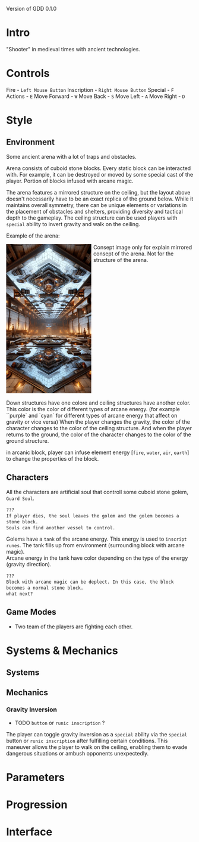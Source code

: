 Version of GDD 0.1.0

# Intro
"Shooter" in medieval times with ancient technologies.

# Controls
Fire - `Left Mouse Button`
Inscription - `Right Mouse Button`
Special - `F`
Actions - `E`
Move Forward - `W`
Move Back - `S`
Move Left - `A`
Move Right - `D`

# Style
## Environment
Some ancient arena with a lot of traps and obstacles. 

Arena consists of cuboid stone blocks. Every static block can be interacted with. For example, it can be destroyed or moved by some special cast of the player. Portion of blocks infused with arcane magic.

The arena features a mirrored structure on the ceiling, but the layout above doesn't necessarily have to be an exact replica of the ground below. While it maintains overall symmetry, there can be unique elements or variations in the placement of obstacles and shelters, providing diversity and tactical depth to the gameplay. The ceiling structure can be used players with `special` ability to invert gravity and walk on the ceiling.

Example of the arena:
<div style="display: flex;">
    <img src="./image/arena-conсept.png" alt="description" height="400"/>
    <div style="width: 15px;"></div>
    Consept image only for explain mirrored consept of the arena.
    Not for the structure of the arena.
</div>
<br/>
Down structures have one colore and ceiling structures have another color. This color is the color of different types of arcane energy.
(for example ``purple` and `cyan` for different types of arcane energy that affect on gravity or vice versa) 
When the player changes the gravity, the color of the character changes to the color of the ceiling structure. And when the player returns to the ground, the color of the character changes to the color of the ground structure.

in arcanic block, player can infuse element energy [`fire`, `water`, `air`, `earth`] to change the properties of the block. 

## Characters
All the characters are artificial soul that controll some cuboid stone golem, `Guard Soul`. 

```
???
If player dies, the soul leaves the golem and the golem becomes a stone block.
Souls can find another vessel to control.
```

Golems have a `tank` of the arcane energy. This energy is used to `inscript runes`. The tank fills up from environment (surrounding block with arcane magic).  
Arcane energy in the tank have color depending on the type of the energy (gravity direction).

```
???
Block with arcane magic can be deplect. In this case, the block becomes a normal stone block.
what next?
```

## Game Modes

* Two team of the players are fighting each other. 

# Systems & Mechanics

## Systems

## Mechanics
### Gravity Inversion
* TODO `button` or `runic inscription` ?

The player can toggle gravity inversion as a `special` ability via the `special` button or `runic inscription` after fulfilling certain conditions. This maneuver allows the player to walk on the ceiling, enabling them to evade dangerous situations or ambush opponents unexpectedly.

# Parameters

# Progression

# Interface